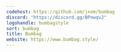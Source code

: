 ```yaml
---
codehost: https://github.com/jxom/bumbag
discord: "https://discord.gg/BPnwqvJ"
logohandle: bumbagstyle
sort: bumbag
title: Bumbag
website: https://www.bumbag.style/
---
```

